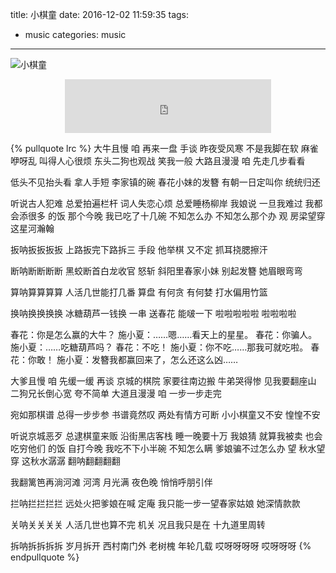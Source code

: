 title: 小棋童
date: 2016-12-02 11:59:35
tags: 
- music
categories: music
---
![小棋童](http://7xphbb.com1.z0.glb.clouddn.com/xiaoqitong.jpg)

<!-- more -->

<div style="width: 330px;margin: 0 auto;">
<iframe frameborder="no" border="0" marginwidth="0" marginheight="0" width=330 height=86 src="http://music.163.com/outchain/player?type=2&id=409649814&auto=1&height=66"></iframe>
</div>

{% pullquote lrc %}
大牛且慢 咱 再来一盘 手谈
昨夜受风寒 不是我脚在软
麻雀咿呀乱 叫得人心很烦
东头二狗也观战 笑我一般
大路且漫漫 咱 先走几步看看

低头不见抬头看 拿人手短
李家镇的碗 春花小妹的发簪
有朝一日定叫你 统统归还

听说古人犯难 总爱拍遍栏杆
词人失恋心烦 总爱睡杨柳岸
我娘说 一旦我难过 我都会添很多 的饭
那个今晚 我已吃了十几碗
不知怎么办 不知怎么那个办
观 房梁望穿 这星河瀚翰

扳呐扳扳扳扳
上路扳完下路拆三 手段
他举棋 又不定
抓耳挠腮擦汗

断呐断断断断
黑蛟断首白龙收官 怒斩
斜阳里春家小妹 别起发簪
她眉眼弯弯

算呐算算算算
人活几世能打几番 算盘
有何贪 有何婪
打水偏用竹篮

换呐换换换换
冰糖葫芦一钱换 一串
送春花 能啵一下 啦啦啦啦啦
啦啦啦啦

春花：你是怎么赢的大牛？
施小夏：……嗯……看天上的星星。
春花：你骗人。
施小夏：……吃糖葫芦吗？
春花：不吃！
施小夏：你不吃……那我可就吃啦。
春花：你敢！
施小夏：发簪我都赢回来了，怎么还这么凶……

大爹且慢 咱 先缓一缓 再谈
京城的棋院 家要往南边搬
牛弟哭得惨 见我要翻座山
二狗兄长倒心宽 夸不简单
大道且漫漫 咱 一步一步走完

宛如那棋谱 总得一步步参
书谱竟然叹 两处有情方可断
小小棋童又不安 惶惶不安

听说京城恶歹 总逮棋童来贩
沿街黑店客栈 睡一晚要十万
我娘猜 就算我被卖 也会吃穷他们 的饭
自打今晚 我吃不下小半碗
不知怎么瞒 爹娘骗不过怎么办
望 秋水望穿 这秋水潺潺
翻呐翻翻翻翻

我翻篱笆再淌河滩 河湾
月光满 夜色晚
悄悄呼朋引伴

拦呐拦拦拦拦
远处火把爹娘在喊 定庵
我只能一步一望春家姑娘
她深情款款

关呐关关关关
人活几世也算不完 机关
况且我只是在
十九道里周转

拆呐拆拆拆拆
岁月拆开 西村南门外
老树槐 年轮几载 哎呀呀呀呀
哎呀呀呀
{% endpullquote %}
